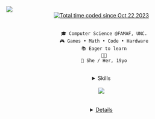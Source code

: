 <div align="center" style="display: flex; flex-flow: column wrap;">
	<img src="https://readme-typing-svg.demolab.com?font=Inconsolata&weight=500&size=50&duration=4000&pause=300&color=A7A459&center=true&vCenter=true&multiline=true&repeat=false&random=false&width=1300&height=140&lines=Hi!+I'm+Aike;" align="center"/>
	<a  href="https://wakatime.com/@54678065-0087-4979-9e08-064a298c654" >
	 	<img src="https://wakatime.com/badge/user/54678065-0087-4979-9e08-064a298c654a.svg" alt="Total time coded since Oct 22 2023" />
	</a>
	<br>

      🎓 Computer Science @FAMAF, UNC.
      🎮 Games • Math • Code • Hardware
      📚 Eager to learn
      🏳️‍⚧️
      🌟 She / Her, 19yo

</div>
<br>
<div align="center" class="skills" style="display: flex; flex-flow: column wrap">
	<details close>
	<summary>Skills</summary><br>
		<img src="https://skillicons.dev/icons?i=html,css,bootstrap,javascript,react,haskell,c,python,nodejs" /> 
		<img src="https://developer.playcanvas.com/img/playcanvas.png" alt="PlayCanvas" width="48" height="48"/>
	<details close>
	<summary>Frameworks & Other stuff</summary>
		<br>
		<img src="https://skillicons.dev/icons?i=git,github,obsidian,debian,vscode,pycharm,sklearn,md,linux" /> 
		<img src="https://ms-playwright.gallerycdn.vsassets.io/extensions/ms-playwright/playwright/1.1.15/1749049892255/Microsoft.VisualStudio.Services.Icons.Default" alt="playwright" width="48" height="48"/>
		<img src="https://skillicons.dev/icons?i=instagram,gmail,discord,twitter" /> 
	</details>
	<details close> 
		<summary> skills that i want to learn</summary>
		<br>
		<img src="https://skillicons.dev/icons?i=figma,vue,postgres,java,maven,spring,sass,jenkins,aws,cloudflare,docker,unity"/><br>
	</details>
</div>
<br>
<div align="center">
  <a align="center" href="https://discord.com/users/433637449307127822">
    <img align="center" src="https://lanyard-profile-readme.vercel.app/api/433637449307127822?theme=dark&animated=true&hideDiscrim=true&borderRadius=30px&hideStatus=true"
      </a>
</div>  
<br>
<br>

<div align="center" class="todo" style="display: flex; flex-flow: column">
<details close>
<br>
<table align="center">
	<tr>
		<td width="1200px">
        <img align="center" src="https://github-readme-stats.vercel.app/api?username=AikePetunia&theme=shadow_red&show_icons=true&bg_color=0D1117&hide_border=true&count_private=true" draggable="false">
		</td>
		<td width="1200px">
        <img align="center" src="https://github-readme-stats.vercel.app/api/top-langs/?username=AikePetunia&theme=shadow_red&layout=compact&bg_color=0D1117&hide_border=true" draggable="false">
		</td>
	</tr>
</table>
</details>

